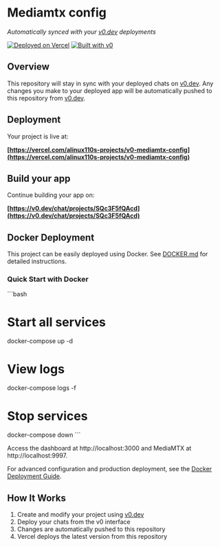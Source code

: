 # Mediamtx config

*Automatically synced with your [v0.dev](https://v0.dev) deployments*

[![Deployed on Vercel](https://img.shields.io/badge/Deployed%20on-Vercel-black?style=for-the-badge&logo=vercel)](https://vercel.com/alinux110s-projects/v0-mediamtx-config)
[![Built with v0](https://img.shields.io/badge/Built%20with-v0.dev-black?style=for-the-badge)](https://v0.dev/chat/projects/SQc3F5fQAcd)

## Overview

This repository will stay in sync with your deployed chats on [v0.dev](https://v0.dev).
Any changes you make to your deployed app will be automatically pushed to this repository from [v0.dev](https://v0.dev).

## Deployment

Your project is live at:

**[https://vercel.com/alinux110s-projects/v0-mediamtx-config](https://vercel.com/alinux110s-projects/v0-mediamtx-config)**

## Build your app

Continue building your app on:

**[https://v0.dev/chat/projects/SQc3F5fQAcd](https://v0.dev/chat/projects/SQc3F5fQAcd)**

## Docker Deployment

This project can be easily deployed using Docker. See [DOCKER.md](DOCKER.md) for detailed instructions.

### Quick Start with Docker

\`\`\`bash
# Start all services
docker-compose up -d

# View logs
docker-compose logs -f

# Stop services
docker-compose down
\`\`\`

Access the dashboard at http://localhost:3000 and MediaMTX at http://localhost:9997.

For advanced configuration and production deployment, see the [Docker Deployment Guide](DOCKER.md).

## How It Works

1. Create and modify your project using [v0.dev](https://v0.dev)
2. Deploy your chats from the v0 interface
3. Changes are automatically pushed to this repository
4. Vercel deploys the latest version from this repository
